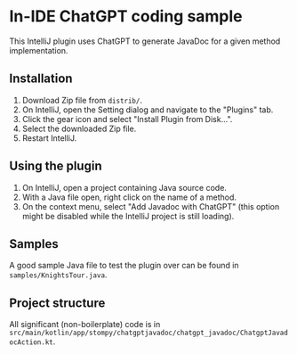 # In-IDE ChatGPT coding sample

This IntelliJ plugin uses ChatGPT to generate JavaDoc for a given method
implementation.

## Installation

1. Download Zip file from `distrib/`.
1. On IntelliJ, open the Setting dialog and navigate to the "Plugins" tab.
1. Click the gear icon and select "Install Plugin from Disk...".
1. Select the downloaded Zip file.
1. Restart IntelliJ.

## Using the plugin

1. On IntelliJ, open a project containing Java source code.
1. With a Java file open, right click on the name of a method.
1. On the context menu, select "Add Javadoc with ChatGPT" (this option might be
   disabled while the IntelliJ project is still loading).

## Samples

A good sample Java file to test the plugin over can be found in
`samples/KnightsTour.java`.

## Project structure

All significant (non-boilerplate) code is in
`src/main/kotlin/app/stompy/chatgptjavadoc/chatgpt_javadoc/ChatgptJavadocAction.kt`.
